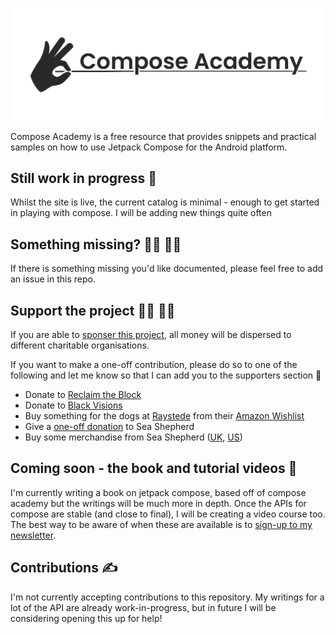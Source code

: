 
![Compose Academy](compose_academy.png)

Compose Academy is a free resource that provides snippets and practical samples on how to use Jetpack Compose for the Android platform.

## Still work in progress 🚧

Whilst the site is live, the current catalog is minimal - enough to get started in playing with compose. I will be adding new things quite often

## Something missing? 🕵️‍♂️ 🕵️‍♀️

If there is something missing you'd like documented, please feel free to add an issue in this repo.

## Support the project 🙇‍♂️ 🙇‍♀️

If you are able to [sponser this project](https://github.com/sponsors/hitherejoe), all money will be dispersed to different charitable organisations.

If you want to make a one-off contribution, please do so to one of the following and let me know so that I can add you to the supporters section 🙂

- Donate to [Reclaim the Block](https://www.reclaimtheblock.org/home/#about)
- Donate to [Black Visions](https://www.blackvisionsmn.org/)
- Buy something for the dogs at [Raystede](https://www.raystede.org/) from their [Amazon Wishlist](https://www.amazon.co.uk/gp/registry/wishlist/4X1FCQP5NDIE)
- Give a [one-off donation](https://www.seashepherd.org.uk/support-us/donate-monthly.html) to Sea Shepherd
- Buy some merchandise from Sea Shepherd ([UK](https://seashepherduktrading.org/), [US](https://shop.seashepherd.org/))

## Coming soon - the book and tutorial videos 📰

I'm currently writing a book on jetpack compose, based off of compose academy but the writings will be much more in depth. Once the APIs for compose are stable (and close to final), I will be creating a video course too. The best way to be aware of when these are available is to [sign-up to my newsletter](https://mailchi.mp/648900712412/signup_exploring_mobile_development).

## Contributions ✍️

I'm not currently accepting contributions to this repository. My writings for a lot of the API are already work-in-progress, but in future I will be considering opening this up for help!
